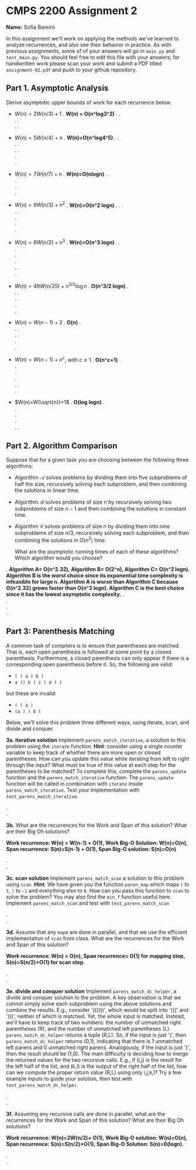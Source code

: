 # CMPS 2200 Assignment 2

**Name:** Sofia Bareiro 

In this assignment we'll work on applying the methods we've learned to analyze recurrences, and also see their behavior
in practice. As with previous
assignments, some of of your answers will go in `main.py` and `test_main.py`. You
should feel free to edit this file with your answers; for handwritten
work please scan your work and submit a PDF titled `assignment-02.pdf`
and push to your github repository. 


## Part 1. Asymptotic Analysis

Derive asymptotic upper bounds of work for each recurrence below.

* $W(n)=2W(n/3)+1$
.  **W(n) = O(n^log3^2)**
.
.  
. 
.  
. 
.  

 
* $W(n)=5W(n/4)+n$
.  **W(n)=O(n^log4^5)**
.
.  
. 
.  
. 
.  
.  
. 

* $W(n)=7W(n/7)+n$
. **W(n)=O(nlogn)**
. 
.  
.  
. 
.  
.

* $W(n)=9W(n/3)+n^2$
.  **W(n)=O(n^2 logn)**
.
. 
.  
. 
.  
.  
.  
.

* $W(n)=8W(n/2)+n^3$
.  **W(n)=O(n^3 logn)**
.
.  
.  
.  
.  
. 
.  
. 


* $W(n)=49W(n/25)+n^{3/2}\log n$
.  **O(n^3/2 logn)**
.  
. 
.  
. 
.  
.  
.  

* $W(n)=W(n-1)+2$
.  **O(n)**
.  
. 
.  
. 
.  
.  
.  

* $W(n)= W(n-1)+n^c$, with $c\geq 1$
.  **O(n^c+1)**
.  
.  
.  
.  
. 
.  
. 

* $W(n)=W(\sqrt{n})+1$
.  **O(log logn)**
.  
.  
.  
.  
. 
. 


## Part 2. Algorithm Comparison

Suppose that for a given task you are choosing between the following three algorithms:

  * Algorithm $\mathcal{A}$ solves problems by dividing them into
      five subproblems of half the size, recursively solving each
      subproblem, and then combining the solutions in linear time.
    
  * Algorithm $\mathcal{B}$ solves problems of size $n$ by
      recursively solving two subproblems of size $n-1$ and then
      combining the solutions in constant time.
    
  * Algorithm $\mathcal{C}$ solves problems of size $n$ by dividing
      them into nine subproblems of size $n/3$, recursively solving
      each subproblem, and then combining the solutions in $O(n^2)$
      time.

    What are the asymptotic running times of each of these algorithms?
    Which algorithm would you choose?


.  **Algorithm A= O(n^2.32), Algorithm B= O(2^n), Algorithm C= O(n^2 logn). Algorithm B is the worst choice since its exponential time complexity is infeasible for large n. Algortihm A is worse than Algorithm C because O(n^2.32) grows faster than O(n^2 logn). Algorithm C is the best choice since it has the lowest asymptotic complexity.**
.  
.  
.  
. 
. 



## Part 3: Parenthesis Matching

A common task of compilers is to ensure that parentheses are matched. That is, each open parenthesis is followed at some point by a closed parenthesis. Furthermore, a closed parenthesis can only appear if there is a corresponding open parenthesis before it. So, the following are valid:

- `( ( a ) b )`
- `a () b ( c ( d ) )`

but these are invalid:

- `( ( a )`
- `(a ) ) b (`

Below, we'll solve this problem three different ways, using iterate, scan, and divide and conquer.

**3a. iterative solution** Implement `parens_match_iterative`, a solution to this problem using the `iterate` function. **Hint**: consider using a single counter variable to keep track of whether there are more open or closed parentheses. How can you update this value while iterating from left to right through the input? What must be true of this value at each step for the parentheses to be matched? To complete this, complete the `parens_update` function and the `parens_match_iterative` function. The `parens_update` function will be called in combination with `iterate` inside `parens_match_iterative`. Test your implementation with `test_parens_match_iterative`.


.  
. 



**3b.** What are the recurrences for the Work and Span of this solution? What are their Big Oh solutions?

**Work recurrence: W(n) = W(n-1) + O(1), Work Big-O Solution: W(n)=O(n), Span recurrence: S(n)=S(n-1) + O(1), Span Big-O solution: S(n)=O(n)**

.  
. 



**3c. scan solution** Implement `parens_match_scan` a solution to this problem using `scan`. **Hint**: We have given you the function `paren_map` which maps `(` to `1`, `)` to `-1` and everything else to `0`. How can you pass this function to `scan` to solve the problem? You may also find the `min_f` function useful here. Implement `parens_match_scan` and test with `test_parens_match_scan`

.  
. 



**3d.** Assume that any `map`s are done in parallel, and that we use the efficient implementation of `scan` from class. What are the recurrences for the Work and Span of this solution? 

**Work recurrence: W(n) = O(n), Span recurrence= O(1) for mapping step, S(n)=S(n/2)+O(1) for scan step.**

.  
.  




**3e. divide and conquer solution** Implement `parens_match_dc_helper`, a divide and conquer solution to the problem. A key observation is that we *cannot* simply solve each subproblem using the above solutions and combine the results. E.g., consider '((()))', which would be split into '(((' and ')))', neither of which is matched. Yet, the whole input is matched. Instead, we'll have to keep track of two numbers: the number of unmatched right parentheses (R), and the number of unmatched left parentheses (L). `parens_match_dc_helper` returns a tuple (R,L). So, if the input is just '(', then `parens_match_dc_helper` returns (0,1), indicating that there is 1 unmatched left parens and 0 unmatched right parens. Analogously, if the input is just ')', then the result should be (1,0). The main difficulty is deciding how to merge the returned values for the two recursive calls. E.g., if (i,j) is the result for the left half of the list, and (k,l) is the output of the right half of the list, how can we compute the proper return value (R,L) using only i,j,k,l? Try a few example inputs to guide your solution, then test with `test_parens_match_dc_helper`.



.  
. 





**3f.** Assuming any recursive calls are done in parallel, what are the recurrences for the Work and Span of this solution? What are their Big Oh solutions?

**Work recurrence: W(n)=2W(n/2)+ O(1), Work Big-O solution: W(n)=O(n), Span recurrence: S(n)=S(n/2)+O(1), Span Big-O Solution: S(n)=0(logn).**

.  
. 


 
 



